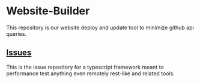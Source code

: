 # Website-Builder
This repository is our website deploy and update tool to minimize github api queries.

## [Issues](https://github.com/idrinth-api-bench/issues)

This is the issue repository for a typescript framework meant to performance test anything even remotely rest-like and related tools.
